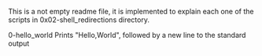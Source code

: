 This is a not empty readme file, it is implemented to explain each one of the scripts in 0x02-shell_redirections directory. 

0-hello_world
Prints "Hello,World", followed by a new line to the standard output
